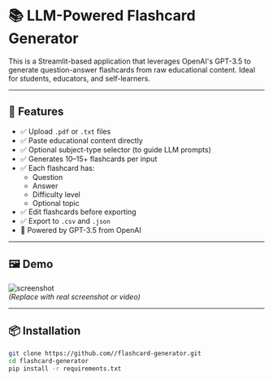 # 📚 LLM-Powered Flashcard Generator

This is a Streamlit-based application that leverages OpenAI's GPT-3.5 to generate question-answer flashcards from raw educational content. Ideal for students, educators, and self-learners.

---

## 🚀 Features

- ✅ Upload `.pdf` or `.txt` files
- ✅ Paste educational content directly
- ✅ Optional subject-type selector (to guide LLM prompts)
- ✅ Generates 10–15+ flashcards per input
- ✅ Each flashcard has:
  - Question
  - Answer
  - Difficulty level
  - Optional topic
- ✅ Edit flashcards before exporting
- ✅ Export to `.csv` and `.json`
- 🧠 Powered by GPT-3.5 from OpenAI

---

## 🖼️ Demo

![screenshot](https://via.placeholder.com/800x400.png?text=App+UI+Demo)  
*(Replace with real screenshot or video)*

---

## 📦 Installation

```bash
git clone https://github.com//flashcard-generator.git
cd flashcard-generator
pip install -r requirements.txt
